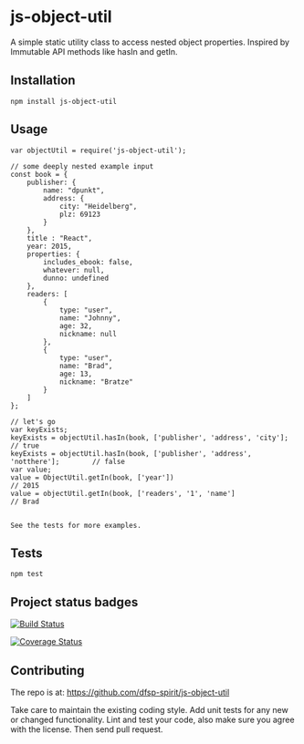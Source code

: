 js-object-util
===============

A simple static utility class to access nested object properties. Inspired by Immutable API methods like hasIn and getIn.

## Installation

  `npm install js-object-util`

## Usage

    var objectUtil = require('js-object-util');
	
	// some deeply nested example input
	const book = {
		publisher: {
			name: "dpunkt",
			address: {
				city: "Heidelberg",
				plz: 69123
			}
		},
		title : "React",
		year: 2015,
		properties: {
			includes_ebook: false,
			whatever: null,
			dunno: undefined
		},
		readers: [
			{
				type: "user",
				name: "Johnny",
				age: 32,
				nickname: null
			},
			{
				type: "user",
				name: "Brad",
				age: 13,
				nickname: "Bratze"
			}
		]
	};
	
	// let's go
	var keyExists;
	keyExists = objectUtil.hasIn(book, ['publisher', 'address', 'city'];			// true
	keyExists = objectUtil.hasIn(book, ['publisher', 'address', 'notthere'];		// false
	var value;
	value = ObjectUtil.getIn(book, ['year'])										// 2015
	value = objectUtil.getIn(book, ['readers', '1', 'name']							// Brad
      
  
    See the tests for more examples.  


## Tests

  `npm test`
  
## Project status badges

[![Build Status](https://travis-ci.org/dfsp-spirit/js-object-util.svg?branch=master)](https://travis-ci.org/dfsp-spirit/js-object-util)

[![Coverage Status](https://coveralls.io/repos/github/dfsp-spirit/js-object-util/badge.svg?branch=master)](https://coveralls.io/github/dfsp-spirit/js-object-util?branch=master)

## Contributing

The repo is at: https://github.com/dfsp-spirit/js-object-util

Take care to maintain the existing coding style. Add unit tests for any new or changed functionality. Lint and test your code, also make sure you agree with the license. Then send pull request.



